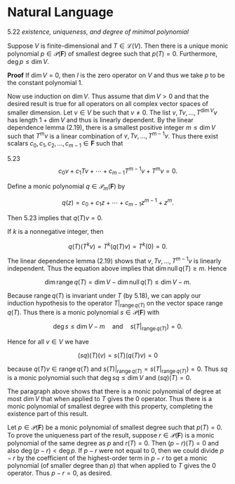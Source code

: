 # Natural Language

5.22 *existence, uniqueness, and degree of minimal polynomial*

Suppose $V$ is finite-dimensional and $T \in \mathcal{L}(V)$. Then there is a unique monic polynomial $p \in \mathcal{P}(\mathbf{F})$ of smallest degree such that $p(T) = 0$. Furthermore, $\deg p \leq \dim V$.

**Proof** If $\dim V = 0$, then $I$ is the zero operator on $V$ and thus we take $p$ to be the constant polynomial 1.

Now use induction on $\dim V$. Thus assume that $\dim V > 0$ and that the desired result is true for all operators on all complex vector spaces of smaller dimension. Let $v \in V$ be such that $v \neq 0$. The list $v, Tv, ..., T^{\dim V} v$ has length $1 + \dim V$ and thus is linearly dependent. By the linear dependence lemma (2.19), there is a smallest positive integer $m \leq \dim V$ such that $T^m v$ is a linear combination of $v, Tv, ..., T^{m-1} v$. Thus there exist scalars $c_0, c_1, c_2, ..., c_{m-1} \in \mathbf{F}$ such that

5.23
$$c_0 v + c_1 T v + \cdots + c_{m-1} T^{m-1} v + T^m v = 0.$$

Define a monic polynomial $q \in \mathcal{P}_m(\mathbf{F})$ by

$$q(z) = c_0 + c_1 z + \cdots + c_{m-1} z^{m-1} + z^m.$$

Then 5.23 implies that $q(T) v = 0$.

If $k$ is a nonnegative integer, then

$$q(T)(T^k v) = T^k (q(T) v) = T^k(0) = 0.$$

The linear dependence lemma (2.19) shows that $v, Tv, ..., T^{m-1} v$ is linearly independent. Thus the equation above implies that $\dim \operatorname{null} q(T) \geq m$. Hence

$$\dim \operatorname{range} q(T) = \dim V - \dim \operatorname{null} q(T) \leq \dim V - m.$$

Because $\operatorname{range} q(T)$ is invariant under $T$ (by 5.18), we can apply our induction hypothesis to the operator $T|_{\operatorname{range} q(T)}$ on the vector space $\operatorname{range} q(T)$. Thus there is a monic polynomial $s \in \mathcal{P}(\mathbf{F})$ with

$$\deg s \leq \dim V - m \quad \text{and} \quad s(T|_{\operatorname{range} q(T)}) = 0.$$

Hence for all $v \in V$ we have

$$(sq)(T)(v) = s(T)(q(T) v) = 0$$

because $q(T) v \in \operatorname{range} q(T)$ and $s(T)|_{\operatorname{range} q(T)} = s(T|_{\operatorname{range} q(T)}) = 0$. Thus $sq$ is a monic polynomial such that $\deg sq \leq \dim V$ and $(sq)(T) = 0$.

The paragraph above shows that there is a monic polynomial of degree at most $\dim V$ that when applied to $T$ gives the 0 operator. Thus there is a monic polynomial of smallest degree with this property, completing the existence part of this result.

Let $p \in \mathcal{P}(\mathbf{F})$ be a monic polynomial of smallest degree such that $p(T) = 0$. To prove the uniqueness part of the result, suppose $r \in \mathcal{P}(\mathbf{F})$ is a monic polynomial of the same degree as $p$ and $r(T) = 0$. Then $(p - r)(T) = 0$ and also $\deg(p - r) < \deg p$. If $p - r$ were not equal to 0, then we could divide $p - r$ by the coefficient of the highest-order term in $p - r$ to get a monic polynomial (of smaller degree than $p$) that when applied to $T$ gives the 0 operator. Thus $p - r = 0$, as desired.
